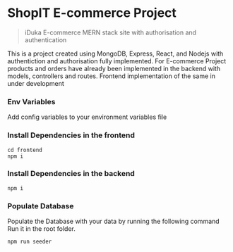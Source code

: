 # ShopIT E-commerce Project

> iDuka E-commerce MERN stack site with authorisation and authentication

This is a project created using MongoDB, Express, React, and Nodejs with authentiction and authorisation fully implemented. For E-commerce Project products and orders have already been implemented in the backend with models, controllers and routes. Frontend implementation of the same in under development

### Env Variables

Add config variables to your environment variables file

### Install Dependencies in the frontend

```
cd frontend
npm i
```

### Install Dependencies in the backend

```
npm i
```

### Populate Database

Populate the Database with your data by running the following command
Run it in the root folder.

```
npm run seeder
```
